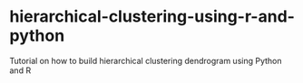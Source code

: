 # hierarchical-clustering-using-r-and-python
Tutorial on how to build hierarchical clustering dendrogram using Python and R
